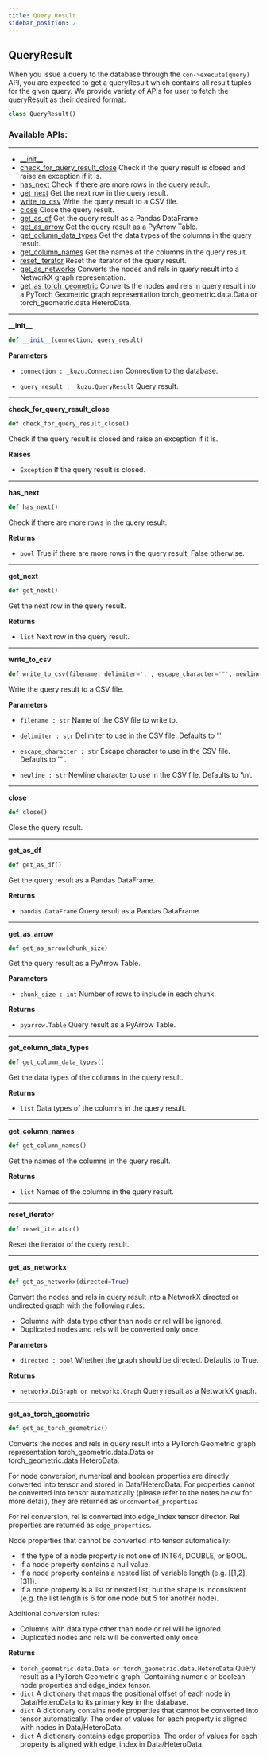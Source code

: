 ```yaml
---
title: Query Result
sidebar_position: 2
---
```


<a id="query_result.QueryResult"></a>

## QueryResult
When you issue a query to the database through the `con->execute(query)` API, you are expected to get a queryResult which contains all result tuples for the given query.
We provide variety of APIs for user to fetch the queryResult as their desired format.

```python
class QueryResult()
```

### Available APIs:
-------
* [\_\_init\_\_](#query_result.QueryResult.__init__)
* [check\_for\_query\_result\_close](#query_result.QueryResult.check_for_query_result_close) Check if the query result is closed and raise an exception if it is.
* [has\_next](#query_result.QueryResult.has_next) Check if there are more rows in the query result. 
* [get\_next](#query_result.QueryResult.get_next) Get the next row in the query result.
* [write\_to\_csv](#query_result.QueryResult.write_to_csv) Write the query result to a CSV file.
* [close](#query_result.QueryResult.close) Close the query result.
* [get\_as\_df](#query_result.QueryResult.get_as_df) Get the query result as a Pandas DataFrame.
* [get\_as\_arrow](#query_result.QueryResult.get_as_arrow) Get the query result as a PyArrow Table.
* [get\_column\_data\_types](#query_result.QueryResult.get_column_data_types) Get the data types of the columns in the query result.
* [get\_column\_names](#query_result.QueryResult.get_column_names) Get the names of the columns in the query result.
* [reset\_iterator](#query_result.QueryResult.reset_iterator) Reset the iterator of the query result.
* [get\_as\_networkx](#query_result.QueryResult.get_as_networkx) Converts the nodes and rels in query result into a NetworkX graph representation.
* [get\_as\_torch\_geometric](#query_result.QueryResult.get_as_torch_geometric) Converts the nodes and rels in query result into a PyTorch Geometric graph representation torch_geometric.data.Data or torch_geometric.data.HeteroData.

----

<a id="query_result.QueryResult.__init__"></a>

**\_\_init\_\_**

```python
def __init__(connection, query_result)
```

**Parameters**
- `connection : _kuzu.Connection` Connection to the database.

- `query_result : _kuzu.QueryResult` Query result.

----

<a id="query_result.QueryResult.check_for_query_result_close"></a>

**check\_for\_query\_result\_close**

```python
def check_for_query_result_close()
```

Check if the query result is closed and raise an exception if it is.

**Raises**
- `Exception` If the query result is closed.

----

<a id="query_result.QueryResult.has_next"></a>

**has\_next**

```python
def has_next()
```

Check if there are more rows in the query result.

**Returns**
- `bool` True if there are more rows in the query result, False otherwise.

----

<a id="query_result.QueryResult.get_next"></a>

**get\_next**

```python
def get_next()
```

Get the next row in the query result.

**Returns**
- `list` Next row in the query result.

----

<a id="query_result.QueryResult.write_to_csv"></a>

**write\_to\_csv**

```python
def write_to_csv(filename, delimiter=',', escape_character='"', newline='\n')
```

Write the query result to a CSV file.

**Parameters**
- `filename : str` Name of the CSV file to write to.

- `delimiter : str` Delimiter to use in the CSV file. Defaults to ','.

- `escape_character : str` Escape character to use in the CSV file. Defaults to '"'.

- `newline : str` Newline character to use in the CSV file. Defaults to '\n'.

----

<a id="query_result.QueryResult.close"></a>

**close**

```python
def close()
```

Close the query result.

----

<a id="query_result.QueryResult.get_as_df"></a>

**get\_as\_df**

```python
def get_as_df()
```

Get the query result as a Pandas DataFrame.

**Returns**
- `pandas.DataFrame` Query result as a Pandas DataFrame.

----

<a id="query_result.QueryResult.get_as_arrow"></a>

**get\_as\_arrow**

```python
def get_as_arrow(chunk_size)
```

Get the query result as a PyArrow Table.

**Parameters**
- `chunk_size : int` Number of rows to include in each chunk.

**Returns**
- `pyarrow.Table` Query result as a PyArrow Table.

----

<a id="query_result.QueryResult.get_column_data_types"></a>

**get\_column\_data\_types**

```python
def get_column_data_types()
```

Get the data types of the columns in the query result.

**Returns**
- `list` Data types of the columns in the query result.

----

<a id="query_result.QueryResult.get_column_names"></a>

**get\_column\_names**

```python
def get_column_names()
```

Get the names of the columns in the query result.

**Returns**
- `list` Names of the columns in the query result.

----

<a id="query_result.QueryResult.reset_iterator"></a>

**reset\_iterator**

```python
def reset_iterator()
```

Reset the iterator of the query result.

----

<a id="query_result.QueryResult.get_as_networkx"></a>

**get\_as\_networkx**

```python
def get_as_networkx(directed=True)
```

Convert the nodes and rels in query result into a NetworkX directed or undirected graph
with the following rules:
- Columns with data type other than node or rel will be ignored.
- Duplicated nodes and rels will be converted only once.

**Parameters**
- `directed : bool` Whether the graph should be directed. Defaults to True.

**Returns**
- `networkx.DiGraph or networkx.Graph` Query result as a NetworkX graph.

----

<a id="query_result.QueryResult.get_as_torch_geometric"></a>

**get\_as\_torch\_geometric**

```python
def get_as_torch_geometric()
```

Converts the nodes and rels in query result into a PyTorch Geometric graph representation
torch_geometric.data.Data or torch_geometric.data.HeteroData.

For node conversion, numerical and boolean properties are directly converted into tensor and stored in Data/HeteroData. For properties cannot be converted into tensor automatically (please refer to the notes below for more detail), they are returned as `unconverted_properties`.

For rel conversion, rel is converted into edge_index tensor director. Rel properties are returned as `edge_properties`.

Node properties that cannot be converted into tensor automatically:
- If the type of a node property is not one of INT64, DOUBLE, or BOOL.
- If a node property contains a null value.
- If a node property contains a nested list of variable length (e.g. [[1,2],[3]]).
- If a node property is a list or nested list, but the shape is inconsistent (e.g. the list length is 6 for one node but 5 for another node).

Additional conversion rules:
- Columns with data type other than node or rel will be ignored.
- Duplicated nodes and rels will be converted only once.

**Returns**
- `torch_geometric.data.Data or torch_geometric.data.HeteroData` Query result as a PyTorch Geometric graph. Containing numeric or boolean node properties and edge_index tensor.
- `dict` A dictionary that maps the positional offset of each node in Data/HeteroData to its primary key in the database.
- `dict` A dictionary contains node properties that cannot be converted into tensor automatically. The order of values for each property is aligned with nodes in Data/HeteroData.
- `dict` A dictionary contains edge properties. The order of values for each property is aligned with edge_index in Data/HeteroData.
